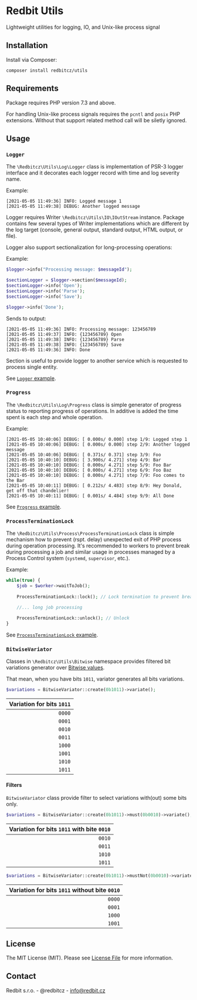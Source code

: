 # Redbit Utils

Lightweight utilities for logging, IO, and Unix-like process signal

## Installation

Install via Composer:

```shell
composer install redbitcz/utils
```

## Requirements 
Package requires PHP version 7.3 and above.

For handling Unix-like process signals requires the `pcntl` and `posix` PHP extensions. Without that support
related method call will be siletly ignored.

## Usage

### `Logger`

The `\Redbitcz\Utils\Log\Logger` class is implementation of PSR-3 logger interface and it decorates each
logger record with time and log severity name.

Example:
```
[2021-05-05 11:49:36] INFO: Logged message 1
[2021-05-05 11:49:38] DEBUG: Another logged message
```

Logger requires Writer `\Redbitcz\Utils\IO\IOutStream` instance. Package contains few several types
of Writer implementations which are different by the log target (console, general output, standard output, HTML output,
or file).

Logger also support sectionalization for long-processing operations:

Example:

```php
$logger->info("Processing message: $messageId");

$sectionLogger = $logger->section($messageId);
$sectionLogger->info('Open');
$sectionLogger->info('Parse');
$sectionLogger->info('Save');

$logger->info('Done');
```

Sends to output:
```
[2021-05-05 11:49:36] INFO: Processing message: 123456789
[2021-05-05 11:49:37] INFO: {123456789} Open
[2021-05-05 11:49:38] INFO: {123456789} Parse
[2021-05-05 11:49:38] INFO: {123456789} Save
[2021-05-05 11:49:36] INFO: Done
```

Section is useful to provide logger to another service which is requested to process single entity.

See [`Logger` example](examples/log/output-logger.php).

### `Progress`
The `\Redbitcz\Utils\Log\Progress` class is simple generator of progress status to reporting progress of operations.
In additive is added the time spent is each step and whole operation.

Example: 
```shell
[2021-05-05 10:40:06] DEBUG: [ 0.000s/ 0.000] step 1/9: Logged step 1
[2021-05-05 10:40:06] DEBUG: [ 0.000s/ 0.000] step 2/9: Another logged message
[2021-05-05 10:40:06] DEBUG: [ 0.371s/ 0.371] step 3/9: Foo
[2021-05-05 10:40:10] DEBUG: [ 3.900s/ 4.271] step 4/9: Bar
[2021-05-05 10:40:10] DEBUG: [ 0.000s/ 4.271] step 5/9: Foo Bar
[2021-05-05 10:40:10] DEBUG: [ 0.000s/ 4.271] step 6/9: Foo Baz
[2021-05-05 10:40:10] DEBUG: [ 0.000s/ 4.271] step 7/9: Foo comes to the Bar
[2021-05-05 10:40:11] DEBUG: [ 0.212s/ 4.483] step 8/9: Hey Donald, get off that chandelier! 
[2021-05-05 10:40:11] DEBUG: [ 0.001s/ 4.484] step 9/9: All Done
```
See [`Progress` example](examples/log/progress.php).

### `ProcessTerminationLock`

The `\Redbitcz\Utils\Process\ProcessTerminationLock` class is simple mechanism how to prevent (rspt. delay) unexpected
exit of PHP process during operation processing. It's recommended to workers to prevent break during processing a job
and similar usage in processes managed by a Process Control system (`systemd`, `supervisor`, etc.).

Example:

```php
while(true) {
    $job = $worker->waitToJob();
    
    ProcessTerminationLock::lock(); // Lock termination to prevent break job processing
    
    //... long job processing  

    ProcessTerminationLock::unlock(); // Unlock
}
```
See [`ProcessTerminationLock` example](examples/process/termination-lock.php).

### `BitwiseVariator`
Classes in `\Redbitcz\Utils\Bitwise` namespace provides filtered bit variations generator over
[Bitwise values](https://en.wikipedia.org/wiki/Bitwise_operation).

That mean, when you have bits `1011`, variator generates all bits variations.

```php
$variations = BitwiseVariator::create(0b1011)->variate();
```

| Variation for bits `1011` |
|--------------------------:|
|                    `0000` |
|                    `0001` |
|                    `0010` |
|                    `0011` |
|                    `1000` |
|                    `1001` |
|                    `1010` |
|                    `1011` |

#### Filters

`BitwiseVariator` class provide filter to select variations with(out) some bits only.

```php
$variations = BitwiseVariator::create(0b1011)->must(0b0010)->variate();
```

| Variation for bits `1011` with bite `0010` |
|-------------------------------------------:|
|                                     `0010` |
|                                     `0011` |
|                                     `1010` |
|                                     `1011` |


```php
$variations = BitwiseVariator::create(0b1011)->mustNot(0b0010)->variate();
```

| Variation for bits `1011` without bite `0010` |
|----------------------------------------------:|
|                                        `0000` |
|                                        `0001` |
|                                        `1000` |
|                                        `1001` |

## License
The MIT License (MIT). Please see [License File](LICENSE) for more information.

## Contact
Redbit s.r.o. - @redbitcz - info@redbit.cz


